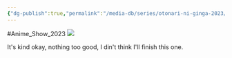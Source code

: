 ```yaml
---
{"dg-publish":true,"permalink":"/media-db/series/otonari-ni-ginga-2023/","title":"Otonari ni Ginga","tags":["mediaDB/tv/series"]}
---
```


#Anime_Show_2023 
<img src="https://cdn.myanimelist.net/images/anime/1091/135041.jpg">

It's kind okay, nothing too good, I din't think I'll finish this one.